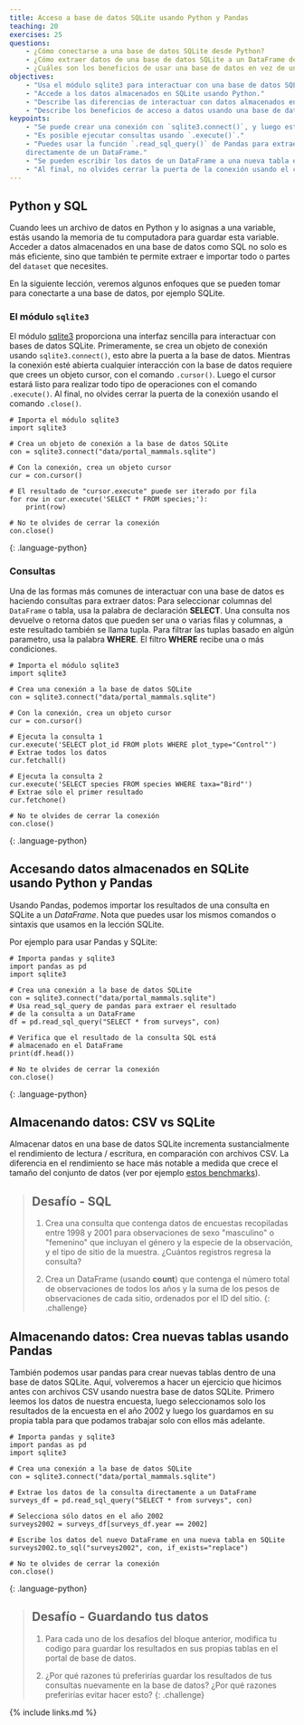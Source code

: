```yaml
---
title: Acceso a base de datos SQLite usando Python y Pandas
teaching: 20
exercises: 25
questions:
    - ¿Cómo conectarse a una base de datos SQLite desde Python?
    - ¿Cómo extraer datos de una base de datos SQLite a un DataFrame de Python?
    - ¿Cuáles son los beneficios de usar una base de datos en vez de un archivo CSV?
objectives:
    - "Usa el módulo sqlite3 para interactuar con una base de datos SQL."
    - "Accede a los datos almacenados en SQLite usando Python."
    - "Describe las diferencias de interactuar con datos almacenados en un archivo CSV y datos almacenados en SQLite."
    - "Describe los beneficios de acceso a datos usando una base de datos en comparación con un archivo CSV."
keypoints:
    - "Se puede crear una conexión con `sqlite3.connect()`, y luego establecer un cursor para consultas con `.cursor()`."
    - "Es posible ejecutar consultas usando `.execute()`."
    - "Puedes usar la función `.read_sql_query()` de Pandas para extraer datos
    directamente de un DataFrame."
    - "Se pueden escribir los datos de un DataFrame a una nueva tabla en SQLite usando `.to_sql()`."
    - "Al final, no olvides cerrar la puerta de la conexión usando el comando `.close()`."
---
```


## Python y SQL

Cuando lees un archivo de datos en Python y lo asignas a una variable, estás usando la memoria de tu computadora para guardar esta variable. Acceder a datos almacenados en una base de datos como SQL no solo es más eficiente, sino que también te permite extraer e importar todo o partes del `dataset` que necesites.

En la siguiente lección, veremos algunos enfoques que se pueden tomar para conectarte a una base de datos, por ejemplo SQLite.

### El módulo `sqlite3`

El módulo [sqlite3] proporciona una interfaz sencilla para interactuar con bases de datos SQLite. Primeramente, se crea un objeto de conexión usando `sqlite3.connect()`, esto abre la puerta a la base de datos. Mientras la conexión esté abierta cualquier interacción con la base de datos requiere que crees un objeto cursor, con el comando `.cursor()`. Luego el cursor estará listo para realizar todo tipo de operaciones con el comando `.execute()`. Al final, no olvides cerrar la puerta de la conexión usando el comando `.close()`.

[sqlite3]: https://docs.python.org/3/library/sqlite3.html

~~~
# Importa el módulo sqlite3
import sqlite3

# Crea un objeto de conexión a la base de datos SQLite
con = sqlite3.connect("data/portal_mammals.sqlite")

# Con la conexión, crea un objeto cursor
cur = con.cursor()

# El resultado de "cursor.execute" puede ser iterado por fila
for row in cur.execute('SELECT * FROM species;'):
    print(row)

# No te olvides de cerrar la conexión
con.close()
~~~
{: .language-python}

### Consultas

Una de las formas más comunes de interactuar con una base de datos es haciendo consultas para extraer datos:
Para seleccionar columnas del `DataFrame` o tabla, usa la palabra de declaración **SELECT**.
Una consulta nos devuelve o retorna datos que pueden ser una o varias filas y columnas, a este resultado también se llama tupla. Para filtrar las tuplas basado en algún parametro, usa la palabra **WHERE**. El filtro **WHERE** recibe una o más condiciones.

~~~
# Importa el módulo sqlite3
import sqlite3

# Crea una conexión a la base de datos SQLite
con = sqlite3.connect("data/portal_mammals.sqlite")

# Con la conexión, crea un objeto cursor
cur = con.cursor()

# Ejecuta la consulta 1
cur.execute('SELECT plot_id FROM plots WHERE plot_type="Control"')
# Extrae todos los datos
cur.fetchall()

# Ejecuta la consulta 2
cur.execute('SELECT species FROM species WHERE taxa="Bird"')
# Extrae sólo el primer resultado
cur.fetchone()

# No te olvides de cerrar la conexión
con.close()
~~~
{: .language-python}

##  Accesando datos almacenados en SQLite usando Python y Pandas

Usando Pandas, podemos importar los resultados de una consulta en SQLite a un *DataFrame*. Nota que puedes usar los mismos comandos o sintaxis que usamos en la lección SQLite.

Por ejemplo para usar Pandas y SQLite:

~~~
# Importa pandas y sqlite3
import pandas as pd
import sqlite3

# Crea una conexión a la base de datos SQLite
con = sqlite3.connect("data/portal_mammals.sqlite")
# Usa read_sql_query de pandas para extraer el resultado
# de la consulta a un DataFrame
df = pd.read_sql_query("SELECT * from surveys", con)

# Verifica que el resultado de la consulta SQL está
# almacenado en el DataFrame
print(df.head())

# No te olvides de cerrar la conexión
con.close()
~~~
{: .language-python}

## Almacenando datos: CSV vs SQLite

Almacenar datos en una base de datos SQLite incrementa sustancialmente el rendimiento de lectura / escritura, en comparación con archivos CSV. La diferencia en el rendimiento se hace más notable a medida que crece el tamaño del conjunto de datos (ver por ejemplo [estos benchmarks]).

[estos benchmarks]: http://sebastianraschka.com/Articles/2013_sqlite_database.html#results-and-conclusions


> ## Desafío - SQL
>
> 1. Crea una consulta que contenga datos de encuestas recopiladas entre 1998 y 2001
> para observaciones de sexo "masculino" o "femenino" que incluyan el género y la especie de la observación,
> y el tipo de sitio de la muestra. ¿Cuántos registros regresa la consulta?
>
> 2. Crea un DataFrame (usando **count**) que contenga el número total de observaciones
> de todos los años y la suma de los pesos de observaciones de cada sitio, ordenados por
> el ID del sitio.
{: .challenge}

## Almacenando datos: Crea nuevas tablas usando Pandas

También podemos usar pandas para crear nuevas tablas dentro de una base de datos SQLite. Aquí, volveremos a hacer un ejercicio que hicimos antes con archivos CSV usando nuestra base de datos SQLite. Primero leemos los datos de nuestra encuesta, luego seleccionamos solo los resultados de la encuesta en el año 2002 y luego los guardamos en su propia tabla para que podamos trabajar solo con ellos más adelante.

~~~
# Importa pandas y sqlite3
import pandas as pd
import sqlite3

# Crea una conexión a la base de datos SQLite
con = sqlite3.connect("data/portal_mammals.sqlite")

# Extrae los datos de la consulta directamente a un DataFrame
surveys_df = pd.read_sql_query("SELECT * from surveys", con)

# Selecciona sólo datos en el año 2002
surveys2002 = surveys_df[surveys_df.year == 2002]

# Escribe los datos del nuevo DataFrame en una nueva tabla en SQLite
surveys2002.to_sql("surveys2002", con, if_exists="replace")

# No te olvides de cerrar la conexión
con.close()
~~~
{: .language-python}

> ## Desafío - Guardando tus datos
>
> 1. Para cada uno de los desafíos del bloque anterior, modifica tu codigo para guardar los resultados en sus propias tablas en el portal de base de datos.
>
> 2. ¿Por qué razones tú preferirías guardar los resultados de tus consultas nuevamente en la base de datos?
> ¿Por qué razones preferirías evitar hacer esto?
{: .challenge}

{% include links.md %}
